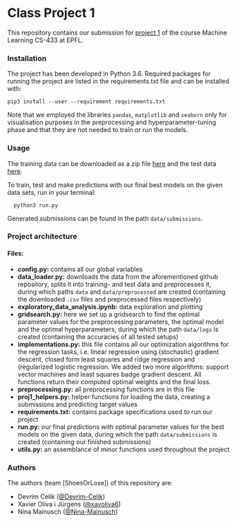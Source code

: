 # Class Project 1

This repository contains our submission for [project 1](https://github.com/epfml/ML_course/blob/master/projects/project1/project1_description.pdf) of the course Machine Learning CS-433 at EPFL.


### Installation
The project has been developed in Python 3.6. Required packages for running the project are listed in the requirements.txt file and can be installed with:

```
pip3 install --user --requirement requirements.txt
```

Note that we employed the libraries `pandas`, `matplotlib` and `seaborn` only for visualisation purposes in the preprocessing and hyperparameter-tuning phase and that they are not needed to train or run the models.

### Usage

The training data can be downloaded as a zip file [here](https://github.com/epfml/ML_course/blob/master/projects/project1/data/train.csv.zip?raw=true=)
and the test data [here](https://github.com/epfml/ML_course/blob/master/projects/project1/data/test.csv.zip?raw=true).

To train, test and make predictions with our final best models on the given data sets, run in your terminal:
```
  python3 run.py
```

Generated submissions can be found in the path `data/submissions`.

### Project architecture

#### Files:

- **config.py:** contains all our global variables
- **data_loader.py:** downloads the data from the aforementioned github repository, splits it into training- and test data and preprocesses it, during which paths `data` and `data/preprocessed` are created (containing the downloaded `.csv` files and preprocessed files respectively)
- **exploratory_data_analysis.ipynb:** data exploration and plotting
- **gridsearch.py:** here we set up a gridsearch to find the optimal parameter values for the preprocessing parameters, the optimal model and the optimal hyperparameters, during which the path `data/logs` is created (containing the accuracies of all tested setups)
- **implementations.py:** this file contains all our optimization algorithms for the regression tasks, i.e. linear regression using (stochastic) gradient descent, closed form least squares and ridge regression and (regularized logistic regression. We added two more algorithms: support vector machines and least squares badge gradient descent. All functions return their computed optimal weights and the final loss.
- **preprocessing.py:** all preprocessing functions are in this file
- **proj1_helpers.py:** helper functions for loading the data, creating a submissions and predicting target values
- **requirements.txt:** contains package specifications used to run our project
- **run.py:** our final predictions with optimal parameter values for the best models on the given data, during which the path `data/submissions` is created (containing our finished submissions)
- **utils.py:** an assemblance of minor functions used throughout the project


### Authors

The authors (team \[ShoesOrLose]) of this repository are:
- Devrim Celik ([@Devrim-Celik](https://github.com/Devrim-Celik))
- Xavier Oliva i Jürgens ([@xavoliva6](https://github.com/xavoliva6))
- Nina Mainusch ([@Nina-Mainusch](https://github.com/Nina-Mainusch))
